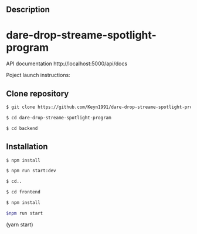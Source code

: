 ## Description

# dare-drop-streame-spotlight-program

API documentation
http://localhost:5000/api/docs

Poject launch instructions:
## Clone repository
```bash
$ git clone https://github.com/Keyn1991/dare-drop-streame-spotlight-program
```
```bash
$ cd dare-drop-streame-spotlight-program
```
```bash
$ cd backend
```
## Installation

```bash
$ npm install
```
```bash
$ npm run start:dev
```
```bash
$ cd..
```

```bash
$ cd frontend 
```
```bash
$ npm install
```
```bash
$npm run start
```
(yarn start)
